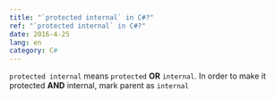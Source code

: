 ```yaml
---
title: "`protected internal` in C#?"
ref: "`protected internal` in C#?"
date: 2016-4-25
lang: en
category: C#
---
```


`protected internal` means `protected` **OR** `internal`.
In order to make it protected **AND** internal, mark parent as `internal`
